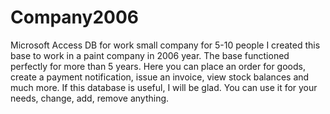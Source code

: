 # Company2006
Microsoft Access DB for work small company for 5-10 people
I created this base to work in a paint company in 2006 year.
The base functioned perfectly for more than 5 years.
Here you can place an order for goods, create a payment notification, issue an invoice, view stock balances and much more.
If this database is useful, I will be glad. You can use it for your needs, change, add, remove anything.
